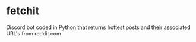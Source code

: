 # fetchit
Discord bot coded in Python that returns hottest posts and their associated URL's from reddit.com

